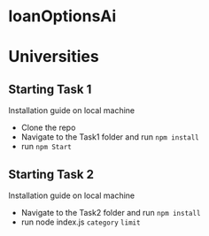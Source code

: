 # loanOptionsAi

# Universities

## Starting Task 1

Installation guide on local machine

- Clone the repo
- Navigate to the Task1 folder and run `npm install`
- run `npm Start`

## Starting Task 2

Installation guide on local machine

- Navigate to the Task2 folder and run `npm install`
- run node index.js `category` `limit`
